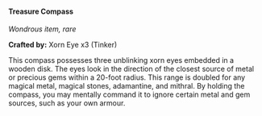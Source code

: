 #### Treasure Compass
_Wondrous item, rare_

**Crafted by:** Xorn Eye x3 (Tinker)

This compass possesses three unblinking xorn eyes embedded in a wooden disk. The eyes look in the direction of the closest source of metal or precious gems within a 20-foot radius. This range is doubled for any magical metal, magical stones, adamantine, and mithral. By holding the compass, you may mentally command it to ignore certain metal and gem sources, such as your own armour.